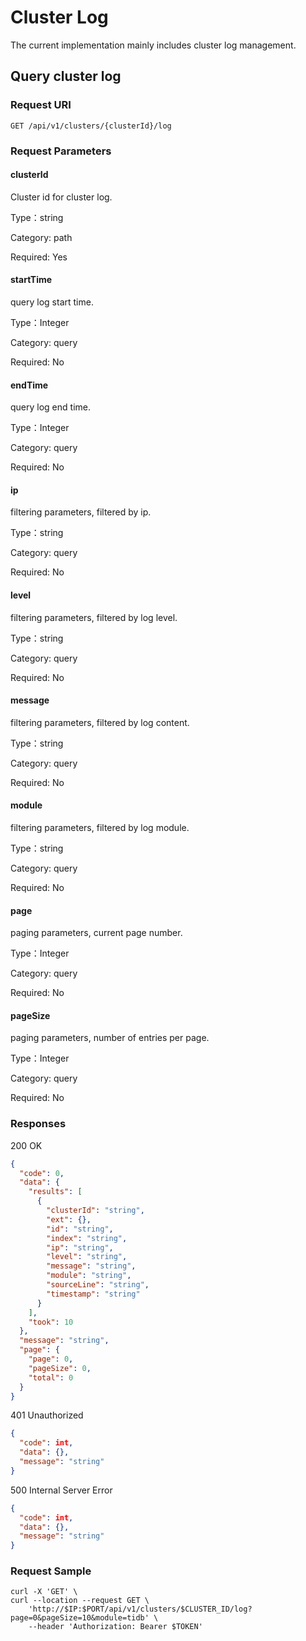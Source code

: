 # Cluster Log

The current implementation mainly includes cluster log management.

## Query cluster log

### Request URI

```HTTP
GET /api/v1/clusters/{clusterId}/log
```

### Request Parameters

#### clusterId

Cluster id for cluster log.

Type：string

Category: path

Required: Yes

#### startTime

query log start time.

Type：Integer

Category: query

Required: No

#### endTime

query log end time.

Type：Integer

Category: query

Required: No

#### ip

filtering parameters, filtered by ip.

Type：string

Category: query

Required: No

#### level

filtering parameters, filtered by log level.

Type：string

Category: query

Required: No

#### message

filtering parameters, filtered by log content.

Type：string

Category: query

Required: No

#### module

filtering parameters, filtered by log module.

Type：string

Category: query

Required: No

#### page

paging parameters, current page number.

Type：Integer

Category: query

Required: No

#### pageSize

paging parameters, number of entries per page.

Type：Integer

Category: query

Required: No

### Responses

200 OK
```json
{
  "code": 0,
  "data": {
    "results": [
      {
        "clusterId": "string",
        "ext": {},
        "id": "string",
        "index": "string",
        "ip": "string",
        "level": "string",
        "message": "string",
        "module": "string",
        "sourceLine": "string",
        "timestamp": "string"
      }
    ],
    "took": 10
  },
  "message": "string",
  "page": {
    "page": 0,
    "pageSize": 0,
    "total": 0
  }
}
```

401 Unauthorized
``` json
{
  "code": int,
  "data": {},
  "message": "string"
}
```

500 Internal Server Error
``` json
{
  "code": int,
  "data": {},
  "message": "string"
}
```

### Request Sample
``` shell
curl -X 'GET' \
curl --location --request GET \
    'http://$IP:$PORT/api/v1/clusters/$CLUSTER_ID/log?page=0&pageSize=10&module=tidb' \
    --header 'Authorization: Bearer $TOKEN'
```

